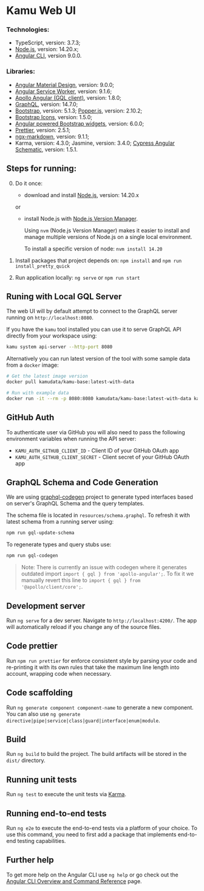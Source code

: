 # Kamu Web UI

### Technologies:

- TypeScript, version: 3.7.3;
- [Node.js](https://nodejs.org/en/download/releases/), version: 14.20.x;
- [Angular CLI](https://github.com/angular/angular-cli), version 9.0.0.

### Libraries:

- [Angular Material Design](https://material.angular.io/), version: 9.0.0;
- [Angular Service Worker](https://www.npmjs.com/package/@angular/service-worker), version: 9.1.6;
- [Apollo Angular (GQL client)](https://apollo-angular.com/docs/), version: 1.8.0;
- [GraphQL](https://www.npmjs.com/package/graphql), version: 14.7.0;
- [Bootstrap](https://www.npmjs.com/package/bootstrap), version: 5.1.3; [Popper.js](https://www.npmjs.com/package/@popperjs/core), version: 2.10.2;
- [Bootstrap Icons](https://www.npmjs.com/package/bootstrap-icons), version: 1.5.0;
- [Angular powered Bootstrap widgets](https://www.npmjs.com/package/@ng-bootstrap/ng-bootstrap), version: 6.0.0;
- [Prettier](https://www.npmjs.com/package/prettier), version: 2.5.1;
- [ngx-markdown](https://www.npmjs.com/package/ngx-markdown), version: 9.1.1;
- Karma, version: 4.3.0; Jasmine, version: 3.4.0; [Cypress Angular Schematic](https://www.npmjs.com/package/@cypress/schematic/v/1.5.1), version: 1.5.1.

## Steps for running:

0. Do it once:

   - download and install [Node.js](https://nodejs.org/en/download/releases/), version: 14.20.x

   or

   - install Node.js with [Node.js Version Manager](https://github.com/nvm-sh/nvm).

     Using `nvm` (Node.js Version Manager) makes it easier to install and manage multiple versions of Node.js on a single local environment.

     To install a specific version of node: `nvm install 14.20`

1. Install packages that project depends on: `npm install` and `npm run install_pretty_quick`
2. Run application locally: `ng serve` or `npm run start`

## Runing with Local GQL Server

The web UI will by default attempt to connect to the GraphQL server running on `http://localhost:8080`.

If you have the `kamu` tool installed you can use it to serve GraphQL API directly from your workspace using:

```sh
kamu system api-server --http-port 8080
```

Alternatively you can run latest version of the tool with some sample data from a `docker` image:

```sh
# Get the latest image version
docker pull kamudata/kamu-base:latest-with-data

# Run with example data
docker run -it --rm -p 8080:8080 kamudata/kamu-base:latest-with-data kamu system api-server --http-port 8080 --address 0.0.0.0
```

## GitHub Auth

To authenticate user via GitHub you will also need to pass the following environment variables when running the API server:

- `KAMU_AUTH_GITHUB_CLIENT_ID` - Client ID of your GitHub OAuth app
- `KAMU_AUTH_GITHUB_CLIENT_SECRET` - Client secret of your GitHub OAuth app

## GraphQL Schema and Code Generation

We are using [graphql-codegen](https://www.graphql-code-generator.com/) project to generate typed interfaces based on server's GraphQL Schema and the query templates.

The schema file is located in `resources/schema.graphql`. To refresh it with latest schema from a running server using:

```bash
npm run gql-update-schema
```

To regenerate types and query stubs use:

```bash
npm run gql-codegen
```

> Note: There is currently an issue with codegen where it generates outdated import `import { gql } from 'apollo-angular';`. To fix it we manually revert this line to `import { gql } from '@apollo/client/core';`.

## Development server

Run `ng serve` for a dev server. Navigate to `http://localhost:4200/`. The app will automatically reload if you change any of the source files.

## Code prettier

Run `npm run prettier` for enforce consistent style by parsing your code and re-printing it with its own rules that take the maximum line length into account, wrapping code when necessary.

## Code scaffolding

Run `ng generate component component-name` to generate a new component. You can also use `ng generate directive|pipe|service|class|guard|interface|enum|module`.

## Build

Run `ng build` to build the project. The build artifacts will be stored in the `dist/` directory.

## Running unit tests

Run `ng test` to execute the unit tests via [Karma](https://karma-runner.github.io).

## Running end-to-end tests

Run `ng e2e` to execute the end-to-end tests via a platform of your choice. To use this command, you need to first add a package that implements end-to-end testing capabilities.

## Further help

To get more help on the Angular CLI use `ng help` or go check out the [Angular CLI Overview and Command Reference](https://angular.io/cli) page.
